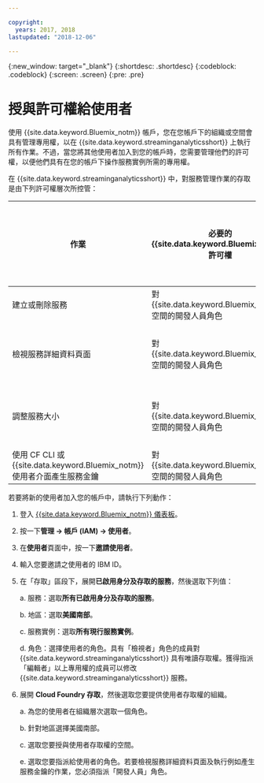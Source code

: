 ```yaml
---

copyright:
  years: 2017, 2018
lastupdated: "2018-12-06"

---
```


<!-- Attribute definitions -->
{:new_window: target="_blank"}
{:shortdesc: .shortdesc}
{:codeblock: .codeblock}
{:screen: .screen}
{:pre: .pre}

# 授與許可權給使用者

使用 {{site.data.keyword.Bluemix_notm}} 帳戶，您在您帳戶下的組織或空間會具有管理專用權，以在 {{site.data.keyword.streaminganalyticsshort}} 上執行所有作業。不過，當您將其他使用者加入到您的帳戶時，您需要管理他們的許可權，以便他們具有在您的帳戶下操作服務實例所需的專用權。

在 {{site.data.keyword.streaminganalyticsshort}} 中，對服務管理作業的存取是由下列許可權層次所控管：

|作業|必要的 {{site.data.keyword.Bluemix_notm}} 許可權|必要的 IAM 許可權|
|-----------|------------------------------|--------------------------|
|建立或刪除服務|對 {{site.data.keyword.Bluemix_notm}} 空間的開發人員角色|無|
|檢視服務詳細資料頁面|對 {{site.data.keyword.Bluemix_notm}} 空間的開發人員角色|檢視者以上|
|調整服務大小|對 {{site.data.keyword.Bluemix_notm}} 空間的開發人員角色|編輯者以上|
|使用 CF CLI 或 {{site.data.keyword.Bluemix_notm}} 使用者介面產生服務金鑰|對 {{site.data.keyword.Bluemix_notm}} 空間的開發人員角色|無|

若要將新的使用者加入您的帳戶中，請執行下列動作：

1.	登入 [{{site.data.keyword.Bluemix_notm}} 儀表板](https://{DomainName})。

2.	按一下**管理 -> 帳戶 (IAM) -> 使用者**。

3.	在**使用者**頁面中，按一下**邀請使用者**。

4.	輸入您要邀請之使用者的 IBM ID。

5.	在「存取」區段下，展開**已啟用身分及存取的服務**，然後選取下列值：

	a.	服務：選取**所有已啟用身分及存取的服務**。

	b.	地區：選取**美國南部**。

	c.	服務實例：選取**所有現行服務實例**。

	d.	角色：選擇使用者的角色。具有「檢視者」角色的成員對 {{site.data.keyword.streaminganalyticsshort}} 具有唯讀存取權。獲得指派「編輯者」以上專用權的成員可以修改 {{site.data.keyword.streaminganalyticsshort}} 服務。

6.	展開 **Cloud Foundry 存取**，然後選取您要提供使用者存取權的組織。

	a. 為您的使用者在組織層次選取一個角色。

	b.	針對地區選擇美國南部。

	c.	選取您要授與使用者存取權的空間。

	e.	選取您要指派給使用者的角色。若要檢視服務詳細資料頁面及執行例如產生服務金鑰的作業，您必須指派「開發人員」角色。
